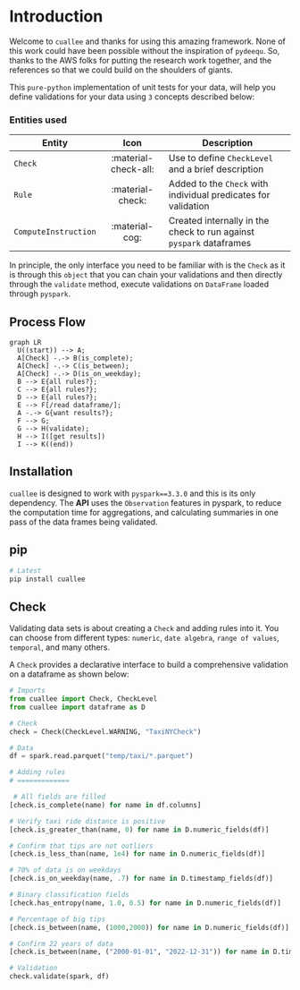 # Introduction

Welcome to `cuallee` and thanks for using this amazing framework. None of this work could have been possible without the inspiration of `pydeequ`. So, thanks to the AWS folks for putting the research work together, and the references so that we could build on the shoulders of giants.

This `pure-python` implementation of unit tests for your data, will help you define validations for your data using `3` concepts described below:


### Entities used

| Entity      | Icon                                 | Description |
| ----------- | :------------------------------------: | ----------- |
| `Check` | :material-check-all:   | Use to define `CheckLevel` and a brief description |
| `Rule` | :material-check: | Added to the `Check` with individual predicates for validation |
| `ComputeInstruction` | :material-cog: | Created internally in the check to run against `pyspark` dataframes |

In principle, the only interface you need to be familiar with is the `Check` as it is through this `object` that you can chain your validations and then directly through the `validate` method, execute validations on `DataFrame` loaded through `pyspark`.

## Process Flow
``` mermaid
graph LR
  U((start)) --> A;
  A[Check] -.-> B(is_complete);
  A[Check] -.-> C(is_between);
  A[Check] -.-> D(is_on_weekday);
  B --> E{all rules?};
  C --> E{all rules?};
  D --> E{all rules?};
  E --> F[/read dataframe/];
  A -.-> G{want results?};
  F --> G;
  G --> H(validate);
  H --> I([get results])
  I --> K((end))

```

## Installation

`cuallee` is designed to work with `pyspark==3.3.0` and this is its only dependency.
The __API__ uses the `Observation` features in pyspark, to reduce the computation time for aggregations, and calculating summaries in one pass of the data frames being validated.

## pip

```bash
# Latest
pip install cuallee
```

## Check

Validating data sets is about creating a `Check` and adding rules into it.
You can choose from different types: `numeric`, `date algebra`, `range of values`, `temporal`, and many others.

A `Check` provides a declarative interface to build a comprehensive validation on a dataframe as shown below:

```python
# Imports
from cuallee import Check, CheckLevel
from cuallee import dataframe as D

# Check 
check = Check(CheckLevel.WARNING, "TaxiNYCheck")

# Data
df = spark.read.parquet("temp/taxi/*.parquet")

# Adding rules
# =============

 # All fields are filled
[check.is_complete(name) for name in df.columns]

# Verify taxi ride distance is positive
[check.is_greater_than(name, 0) for name in D.numeric_fields(df)] 

# Confirm that tips are not outliers
[check.is_less_than(name, 1e4) for name in D.numeric_fields(df)] 

# 70% of data is on weekdays
[check.is_on_weekday(name, .7) for name in D.timestamp_fields(df)] 

# Binary classification fields
[check.has_entropy(name, 1.0, 0.5) for name in D.numeric_fields(df)] 

# Percentage of big tips
[check.is_between(name, (1000,2000)) for name in D.numeric_fields(df)] 

# Confirm 22 years of data
[check.is_between(name, ("2000-01-01", "2022-12-31")) for name in D.timestamp_fields(df)]

# Validation
check.validate(spark, df)
```